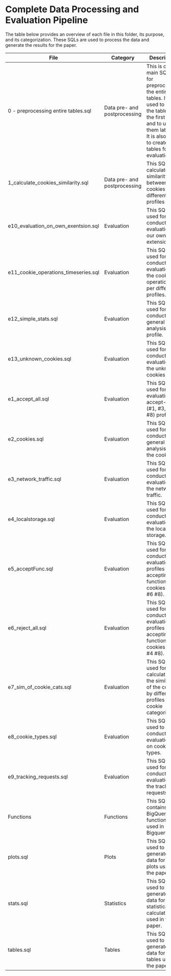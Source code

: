 # Complete Data Processing and Evaluation Pipeline

The table below provides an overview of each file in this folder, its purpose, and its categorization. 
These SQLs are used to process the data and generate the results for the paper.



| File | Category | Description |
|------|----------|-------------|
| 0 - preprocessing entire tables.sql | Data pre- and postprocessing | This is our main SQL file for preprocessing the entire tables. It is used to create the tables in the first place and to update them later on. It is also used to create the tables for the evaluation. |
| 1_calculate_cookies_similarity.sql | Data pre- and postprocessing | This SQL calculates the similarity between cookies in different profiles |
| e10_evaluation_on_own_exentsion.sql | Evaluation | This SQL is used for conducting evaluation on our own extension. |
| e11_cookie_operations_timeseries.sql | Evaluation | This SQL is used for conducting evaluation of the cookie operations per different profiles. |
| e12_simple_stats.sql | Evaluation | This SQL is used for conducting a general analysis per profile. |
| e13_unknown_cookies.sql | Evaluation | This SQL is used for conducting evaluation of the unknown cookies. |
| e1_accept_all.sql | Evaluation | This SQL is used for evaluating the accept-all (#1, #3, #7, #8) profiles |
| e2_cookies.sql | Evaluation | This SQL is used for conducting a general analysis of the cookies. |
| e3_network_traffic.sql | Evaluation | This SQL is used for conducting evaluation of the network traffic. |
| e4_localstorage.sql | Evaluation | This SQL is used for conducting evaluation of the local storage. |
| e5_acceptFunc.sql | Evaluation | This SQL is used for conducting evaluation of profiles for accepting functional cookies (#5 #6 #8). |
| e6_reject_all.sql | Evaluation | This SQL is used for conducting evaluation of profiles for accepting functional cookies (#2 #4 #8). |
| e7_sim_of_cookie_cats.sql | Evaluation | This SQL is used for calculating the similarity of the cookie by different profiles and cookie categories. |
| e8_cookie_types.sql | Evaluation | This SQL is used to conduct evaluations on cookie types. |
| e9_tracking_requests.sql | Evaluation | This SQL is used for conducting evaluation of the tracking requests. |
| Functions | Functions | This SQL contains BigQuery functions used in Bigquery.
| plots.sql | Plots | This SQL is used to generate the data for the plots used in the paper. |
| stats.sql | Statistics | This SQL is used to generate the data for the statistical calculations used in the paper. |
| tables.sql | Tables | This SQL is used to generate the data for the tables used in the paper. |

